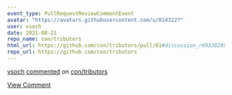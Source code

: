 ```yaml
---
event_type: PullRequestReviewCommentEvent
avatar: "https://avatars.githubusercontent.com/u/814322?"
user: vsoch
date: 2021-08-21
repo_name: con/tributors
html_url: https://github.com/con/tributors/pull/61#discussion_r693382897
repo_url: https://github.com/con/tributors
---
```


<a href='https://github.com/vsoch' target='_blank'>vsoch</a> <a href='https://github.com/con/tributors/pull/61#discussion_r693382897' target='_blank'>commented</a> on <a href='https://github.com/con/tributors' target='_blank'>con/tributors</a>

<a href='https://github.com/con/tributors/pull/61#discussion_r693382897' target='_blank'>View Comment</a>